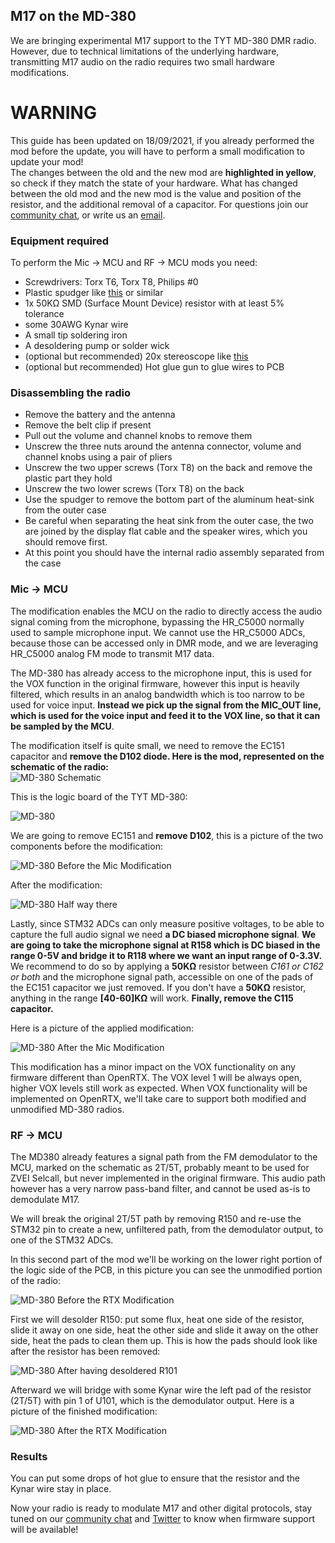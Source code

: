 
## M17 on the MD-380

We are bringing experimental M17 support to the TYT MD-380 DMR radio. However, due to technical limitations of the underlying hardware, transmitting M17 audio on the radio requires two small hardware modifications.

# __WARNING__
This guide has been updated on 18/09/2021, if you already performed the mod before the update, you will have to perform a small modification to update your mod! \
The changes between the old and the new mod are **highlighted in yellow**, so check if they match the state of your hardware.
What has changed between the old mod and the new mod is the value and position of the resistor, and the additional removal of a capacitor.
For questions join our [community chat](get_in_touch.md), or write us an [email](https://openrtx.org/#/?id=the-openrtx-project).

### Equipment required
To perform the Mic → MCU and RF → MCU mods you need:
- Screwdrivers: Torx T6, Torx T8, Philips #0
- Plastic spudger like [this](https://it.aliexpress.com/item/32834353313.html) or similar
- 1x 50KΩ SMD (Surface Mount Device) resistor with at least 5% tolerance
- some 30AWG Kynar wire
- A small tip soldering iron
- A desoldering pump or solder wick
- (optional but recommended) 20x stereoscope like [this](https://www.amazon.it/BRESSER-8852000-Stereomicroscopio-Bresser-Junior/dp/B001UJJGV4)
- (optional but recommended) Hot glue gun to glue wires to PCB

### Disassembling the radio
- Remove the battery and the antenna
- Remove the belt clip if present
- Pull out the volume and channel knobs to remove them
- Unscrew the three nuts around the antenna connector, volume and channel knobs using a pair of
  pliers
- Unscrew the two upper screws (Torx T8) on the back and remove the plastic part they hold
- Unscrew the two lower screws (Torx T8) on the back
- Use the spudger to remove the bottom part of the aluminum heat-sink from the outer case
- Be careful when separating the heat sink from the outer case, the two are joined by the display
  flat cable and the speaker wires, which you should remove first.
- At this point you should have the internal radio assembly separated from the case

### Mic → MCU
The modification enables the MCU on the radio to directly access the audio signal coming from the microphone, bypassing the HR_C5000 normally used to sample microphone input.
We cannot use the HR_C5000 ADCs, because those can be accessed only in DMR mode, and we are leveraging HR_C5000 analog FM mode to transmit M17 data.

The MD-380 has already access to the microphone input, this is used for the VOX function in the original firmware, however this input is heavily filtered, which results in an analog bandwidth which is too narrow to be used for voice input.
**Instead we pick up the signal from the MIC_OUT line, which is used for the voice input and feed it to the VOX line, so that it can be sampled by the MCU**.

The modification itself is quite small, we need to remove the EC151 capacitor and **remove the D102 diode.
Here is the mod, represented on the schematic of the radio:** \
![MD-380 Schematic](_media/audio_mod_schematic.svg)

This is the logic board of the TYT MD-380:

![MD-380](_media/md380.jpg)

We are going to remove EC151 and **remove D102**, this is a picture of the two components before the modification:

![MD-380 Before the Mic Modification](_media/md380_mod_before.jpg)

After the modification:

![MD-380 Half way there](_media/md380_mod_after.jpg)

Lastly, since STM32 ADCs can only measure positive voltages, to be able to capture the full audio signal we need **a DC biased microphone signal**.
**We are going to take the microphone signal at R158 which is DC biased in the range 0-5V and bridge it to R118 where we want an input range of 0-3.3V.**
We recommend to do so by applying a **50KΩ** resistor between *C161 or C162 or both* and the microphone signal path, accessible on one of the pads of the EC151 capacitor we just removed.
If you don't have a **50KΩ** resistor, anything in the range **[40-60]KΩ** will work.
**Finally, remove the C115 capacitor.**

Here is a picture of the applied modification:

![MD-380 After the Mic Modification](_media/md380_mod_resistor.jpg)

This modification has a minor impact on the VOX functionality on any firmware different than OpenRTX. The VOX level 1 will be always open, higher VOX levels still work as expected. When VOX functionality will be implemented on OpenRTX, we'll take care to support both modified and unmodified MD-380 radios.

### RF → MCU
The MD380 already features a signal path from the FM demodulator to the MCU, marked on the schematic as 2T/5T, probably meant to be used for ZVEI Selcall, but never implemented in the original firmware.
This audio path however has a very narrow pass-band filter, and cannot be used as-is to demodulate M17.

We will break the original 2T/5T path by removing R150 and re-use the STM32 pin to create a new, unfiltered path, from the demodulator output, to one of the STM32 ADCs.

In this second part of the mod we'll be working on the lower right portion of the logic side of the PCB, in this picture you can see the unmodified portion of the radio:

![MD-380 Before the RTX Modification](_media/md380_rtx_detail_before.jpg)

First we will desolder R150: put some flux, heat one side of the resistor, slide it away on one side, heat the other side and slide it away on the other side, heat the pads to clean them up.
This is how the pads should look like after the resistor has been removed:

![MD-380 After having desoldered R101](_media/md380_rtx_detail_desolder.jpg)

Afterward we will bridge with some Kynar wire the left pad of the resistor (2T/5T) with pin 1 of U101, which is the demodulator output. Here is a picture of the finished modification:

![MD-380 After the RTX Modification](_media/md380_rtx_detail_after.jpg)

### Results

You can put some drops of hot glue to ensure that the resistor and the Kynar wire stay in place.

Now your radio is ready to modulate M17 and other digital protocols, stay tuned on our [community chat](get_in_touch.md) and [Twitter](https://twitter.com/OpenRtx)
to know when firmware support will be available!
